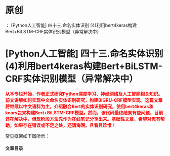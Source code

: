 # 原创
：  [Python人工智能] 四十三.命名实体识别 (4)利用bert4keras构建Bert+BiLSTM-CRF实体识别模型（异常解决中）

# [Python人工智能] 四十三.命名实体识别 (4)利用bert4keras构建Bert+BiLSTM-CRF实体识别模型（异常解决中）

<font color="red">**从本专栏开始，作者正式研究Python深度学习、神经网络及人工智能相关知识。前文讲解如何实现中文命名实体识别研究，构建BiGRU-CRF模型实现。这篇文章将继续以中文语料为主，介绍融合Bert的实体识别研究，使用bert4keras和kears包来构建Bert+BiLSTM-CRF模型。然而，该代码最终结果有些问题，目前还在解决中，但现阶段方法先作为在线笔记分享出来。基础性文章，希望对您有帮助，如果存在错误或不足之处，还请海涵。且看且珍惜！**</font>

常见框架如下图所示：

#### 文章目录

